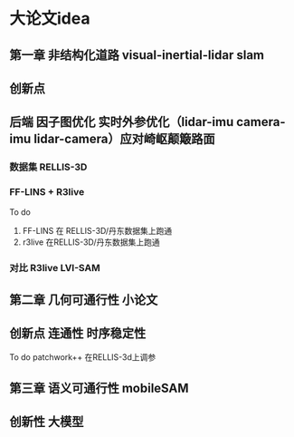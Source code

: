 # 大论文idea
## 第一章 非结构化道路 visual-inertial-lidar slam 
## 创新点
## 后端 因子图优化 实时外参优化（lidar-imu camera-imu lidar-camera）应对崎岖颠簸路面
### 数据集 RELLIS-3D
### FF-LINS + R3live
To do
1. FF-LINS 在 RELLIS-3D/丹东数据集上跑通
2. r3live 在RELLIS-3D/丹东数据集上跑通

### 对比 R3live LVI-SAM

## 第二章 几何可通行性 小论文
## 创新点 连通性 时序稳定性 
To do
patchwork++ 在RELLIS-3d上调参

## 第三章 语义可通行性 mobileSAM
## 创新性 大模型
